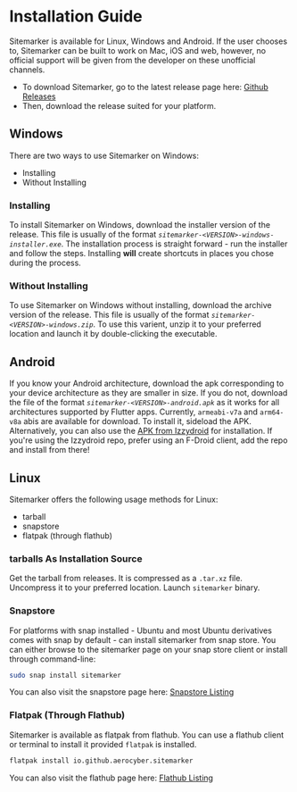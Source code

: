 # Installation Guide

Sitemarker is available for Linux, Windows and Android. If the user chooses to, Sitemarker can be built to work on Mac, iOS and web, however, no official support will be given from the developer on these unofficial channels.

- To download Sitemarker, go to the latest release page here: <a href="https://github.com/aerocyber/sitemarker/releases/latest" target="_blank">Github Releases</a>
- Then, download the release suited for your platform.

## Windows

There are two ways to use Sitemarker on Windows:

- Installing
- Without Installing

### Installing

To install Sitemarker on Windows, download the installer version of the release. This file is usually of the format _`sitemarker-<VERSION>-windows-installer.exe`_. The installation process is straight forward - run the installer and follow the steps. Installing **will** create shortcuts in places you chose during the process.

### Without Installing

To use Sitemarker on Windows without installing, download the archive version of the release. This file is usually of the format _`sitemarker-<VERSION>-windows.zip`_. To use this varient, unzip it to your preferred location and launch it by double-clicking the executable.


## Android

If you know your Android architecture, download the apk corresponding to your device architecture as they are smaller in size. If you do not, download the file of the format _`sitemarker-<VERSION>-android.apk`_ as it works for all architectures supported by Flutter apps. Currently, `armeabi-v7a` and `arm64-v8a` abis are available for download. To install it, sideload the APK. Alternatively, you can also use the [APK from Izzydroid](https://apt.izzysoft.de/fdroid/index/apk/io.github.aerocyber.sitemarker) for installation. If you're using the Izzydroid repo, prefer using an F-Droid client, add the repo and install from there!

## Linux

Sitemarker offers the following usage methods for Linux:

- tarball
- snapstore
- flatpak (through flathub)

### tarballs As Installation Source

Get the tarball from releases. It is compressed as a `.tar.xz` file. Uncompress it to your preferred location. Launch `sitemarker` binary.

### Snapstore

For platforms with snap installed - Ubuntu and most Ubuntu derivatives comes with snap by default - can install sitemarker from snap store. You can either browse to the sitemarker page on your snap store client or install through command-line:

``` bash
sudo snap install sitemarker
```

You can also visit the snapstore page here: <a href="https://snapstore.io/sitemarker" target="_blank">Snapstore Listing</a>

### Flatpak (Through Flathub)

Sitemarker is available as flatpak from flathub. You can use a flathub client or terminal to install it provided `flatpak` is installed.

``` bash
flatpak install io.github.aerocyber.sitemarker
```

You can also visit the flathub page here: <a href="https://flathub.org/apps/io.github.aerocyber.sitemarker" target="_blank">Flathub Listing</a>